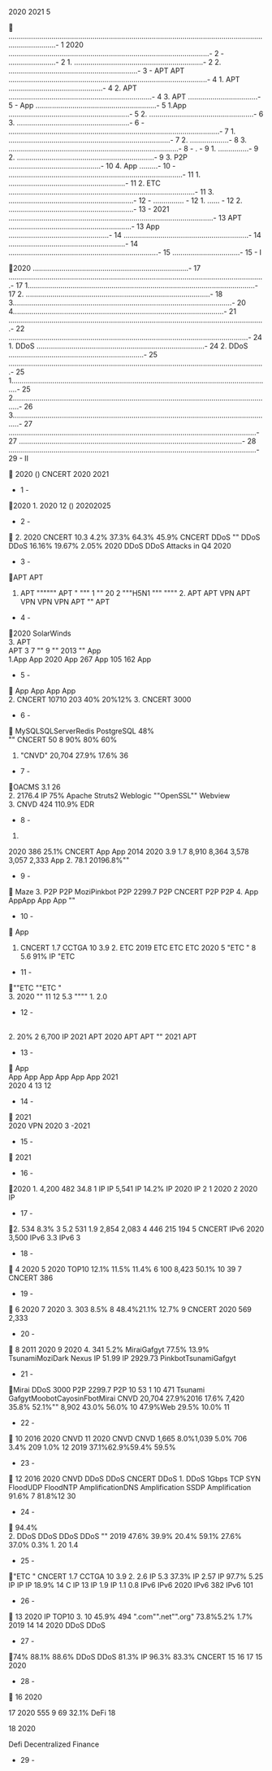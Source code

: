 2020 
 2021  5 

 
...................................................................................................................................................- 1 2020  ..................................................................................................- 2 -
 .......................- 2 1. ...............................................................- 2 2. ...............................................................- 3 -
APT   APT  .................................................................................................- 4 1. APT ..............................................- 4 2. APT ......................................................................- 4 3. APT ..................................- 5 -
App   ...........................................................- 5 1.App  ...........................................................- 5 2. ...................................................- 6 3. .......................................................- 6 -
 .......................................................................................................- 7 1. ...............................................................................- 7 2. ...................- 8 3. ...................................................................................- 8 -
 . - 9 1. ...............- 9 2. ...................................................................- 9 3. P2P .............................................- 10 4. App .........- 10 -
  .....................................................................................- 11 1. .........................................................- 11 2. ETC  ...........................................................................................- 11 3. .............................................................- 12 -
 ............... - 12 1. ...... - 12 2. .............................................................- 13 -
2021  ....................................................................................................- 13  APT ............................................................- 13 App  .................................................- 14  .............................................................- 14  .........................................................- 14  .........................................................................- 15  .................................- 15 -
I

2020  ............................................................................- 17 .............................................................................................................................- 17 1...............................................................................................................- 17 2. ..........................................................................................- 18 3...........................................................................................................- 20 4.......................................................................................................- 21 .............................................................................................................................- 22 .....................................................................................................................- 24 1. DDoS  ..................................................................................- 24 2. DDoS  ..................................................................- 25 .............................................................................................................................- 25 1...............................................................................................................................- 25 2...............................................................................................................................- 26 3...............................................................................................................................- 27 .........................................................................................................................- 27 .............................................................................................................- 28 .........................................................................................................................- 29 -
II

 2020           ()     CNCERT   2020   2021  
- 1 -

2020    1. 2020   12   ()         20202025     
- 2 -

 
2.   2020  CNCERT  10.3  4.2%  37.3%  64.3%  45.9% CNCERT  DDoS  ""    DDoS  DDoS   16.16% 19.67%  2.05%
2020 DDoS  DDoS Attacks in Q4 2020
- 3 -

APT   APT 
1. APT  """""" APT " """   1 ""  20  2 """H5N1  """ """"   2. APT  APT  VPN   APT  VPN   VPN  VPN   APT ""  APT 
- 4 -

2020  SolarWinds  
3. APT  
 APT   3  7 "" 9  ""   2013 "" 
App   
1.App  App   2020   App  267  App  105 162  App  
- 5 -

 App    App  App   App  
2.  CNCERT  10710 203  40%  20%12% 3. CNCERT     3000 
- 6 -

 MySQLSQLServerRedis PostgreSQL   48%  
""  CNCERT 50  8 90% 80% 60% 
 
1. "CNVD"  20,704   27.9%  17.6% 36
- 7 -

OACMS  3.1    26  
2. 
  2176.4   IP  75%   Apache Struts2  Weblogic  ""OpenSSL""  Webview    
3. CNVD  424  110.9% EDR
- 8 -

   
 
1. 
2020   386    25.1% CNCERT  App   App 2014  2020  3.9 1.7 8,910 8,364 3,578 3,057 2,333  App 
2. 78.1 20196.8%""   
- 9 -

   Maze
3. P2P  P2P MoziPinkbot  P2P 2299.7 P2P CNCERT  P2P P2P  4. App   AppApp App App ""
- 10 -

  App  
  
1. CNCERT    1.7  CCTGA 10    3.9  2. ETC  2019 ETC ETC  ETC 2020  5 "ETC " 8   5.6  91%  IP "ETC 
- 11 -

""ETC ""ETC "  
3. 2020  ""  11  12  5.3    """"     1.   2.0      
- 12 -

  
2.   20%   2   6,700   IP    2021   APT  2020  APT   APT "" 2021     APT 
- 13 -

 App  
 App    App   App App  App   App   2021   
        2020  4  13  12 
- 14 -

      2021  
 2020 VPN  2020  3  -2021           
- 15 -

 2021   
- 16 -

2020   1.  4,200   482  34.8   1   IP  IP  5,541  IP  14.2% IP 2020  IP  2 
 1 2020 
 2 2020  IP 
- 17 -

2.  534   8.3% 3  5.2   531    1.9 2,854  2,083  4    446 215  194  5   CNCERT  IPv6  2020  3,500  IPv6   3.3  IPv6 
 3 
- 18 -

 4 2020 
 5 2020  TOP10 
  12.1%  11.5% 11.4% 6   100   8,423  50.1% 10  39  7 CNCERT   386  
- 19 -

 6 2020 
 7 2020 
3.   303  8.5% 8    48.4%21.1% 12.7%  9 CNCERT  2020  569  2,333  
- 20 -

 8 2011  2020 
 9 2020 
4.  341   5.2% MiraiGafgyt 77.5% 13.9%  TsunamiMoziDark Nexus   IP  51.99   IP    2929.73   PinkbotTsunamiGafgyt
- 21 -

Mirai  DDoS  3000  P2P  2299.7   P2P    10   53  1  10  471   Tsunami GafgytMoobotCayosinFbotMirai 
 CNVD  20,704  27.9%2016   17.6% 7,420  35.8% 52.1%"" 8,902  43.0% 56.0% 10   47.9%Web  29.5% 10.0% 11 
- 22 -

 10 2016  2020  CNVD 
 11 2020  CNVD 
CNVD    1,665  8.0%1,039  5.0% 706  3.4% 209  1.0% 12  2019   37.1%62.9%59.4% 59.5%
- 23 -

 12 2016  2020  CNVD 
 DDoS   DDoS                       CNCERT   DDoS   1. DDoS   1Gbps   TCP SYN FloodUDP FloodNTP AmplificationDNS Amplification  SSDP Amplification   91.6%  7   81.8%12   30 
- 24 -

 94.4%  
2. DDoS   DDoS   DDoS    DDoS ""   2019    47.6% 39.9%  20.4% 59.1%   27.6% 37.0%  0.3%  1.     20  1.4 
- 25 -

"ETC "  CNCERT   1.7  CCTGA 10   3.9 
2.  2.6  IP  5.3   37.3% IP  2.57  IP   97.7% 5.25  IP   IP  IP  18.9% 14  C   IP  13   IP   1.9  IP  1.1  0.8   IPv6  IPv6  2020  IPv6   382  IPv6  101 
- 26 -

 13 2020  IP  TOP10
3.  10  45.9%  494  ".com"".net"".org"  73.8%5.2% 1.7% 2019   14 
 14 2020 
    DDoS  DDoS 
- 27 -

74% 88.1% 88.6%   DDoS  DDoS  81.3%  IP  96.3%  83.3%
 CNCERT    15    16  17 
 15 2020 
- 28 -

 16 2020 

 17 2020 
  555  9  69   32.1% DeFi  18 

 18 2020 

Defi  Decentralized Finance

- 29 -


